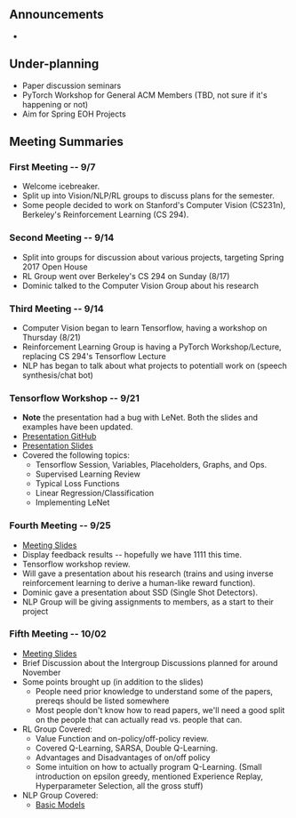 <!--
 ______  __  ______  ______  __    
/\  ___\/\ \/\  ___\/\  __ \/\ \   
\ \___  \ \ \ \ \__ \ \  __ \ \ \  
 \/\_____\ \_\ \_____\ \_\ \_\ \_\ 
  \/_____/\/_/\/_____/\/_/\/_/\/_/ 

-->

## Announcements
- 

## Under-planning
- Paper discussion seminars
- PyTorch Workshop for General ACM Members (TBD, not sure if it's happening or not)
- Aim for Spring EOH Projects

## Meeting Summaries
### First Meeting -- 9/7
- Welcome icebreaker.
- Split up into Vision/NLP/RL groups to discuss plans for the semester.
- Some people decided to work on Stanford's Computer Vision (CS231n), Berkeley's Reinforcement Learning (CS 294).

### Second Meeting -- 9/14
- Split into groups for discussion about various projects, targeting Spring 2017 Open House
- RL Group went over Berkeley's CS 294 on Sunday (8/17)
- Dominic talked to the Computer Vision Group about his research

### Third Meeting -- 9/14
- Computer Vision began to learn Tensorflow, having a workshop on Thursday (8/21)
- Reinforcement Learning Group is having a PyTorch Workshop/Lecture, replacing CS 294's Tensorflow Lecture
- NLP has began to talk about what projects to potentiall work on (speech synthesis/chat bot)

### Tensorflow Workshop -- 9/21
- **Note** the presentation had a bug with LeNet. Both the slides and examples have been updated.
- [Presentation GitHub](https://github.com/sig-ai/tf_workshop)
- [Presentation Slides](https://github.com/sig-ai/tf_workshop/blob/master/presentation_1.pdf)
- Covered the following topics:
  - Tensorflow Session, Variables, Placeholders, Graphs, and Ops.
  - Supervised Learning Review
  - Typical Loss Functions
  - Linear Regression/Classification
  - Implementing LeNet

### Fourth Meeting -- 9/25
- [Meeting Slides](https://github.com/sig-ai/meetings/blob/master/2017_09_25/presentation_1.pdf)
- Display feedback results -- hopefully we have 1111 this time.
- Tensorflow workshop review.
- Will gave a presentation about his research (trains and using inverse reinforcement learning to derive a human-like reward function).
- Dominic gave a presentation about SSD (Single Shot Detectors).
- NLP Group will be giving assignments to members, as a start to their project

### Fifth Meeting -- 10/02
- [Meeting Slides](https://github.com/sig-ai/meetings/blob/master/2017_10_02/presentation_1.pdf)
- Brief Discussion about the Intergroup Discussions planned for around November
- Some points brought up (in addition to the slides)
  - People need prior knowledge to understand some of the papers, prereqs should be listed somewhere
  - Most people don't know how to read papers, we'll need a good split on the people that can actually read vs. people that can.
- RL Group Covered:
  - Value Function and on-policy/off-policy review.
  - Covered Q-Learning, SARSA, Double Q-Learning.
  - Advantages and Disadvantages of on/off policy
  - Some intuition on how to actually program Q-Learning. (Small introduction on epsilon greedy, mentioned Experience Replay, Hyperparameter Selection, all the gross stuff)
- NLP Group Covered:
  - [Basic Models](https://docs.google.com/document/d/1RocVaImoo0idU8qnI0MaLr6ofgthXpt6BseOGf3211M/edit)

